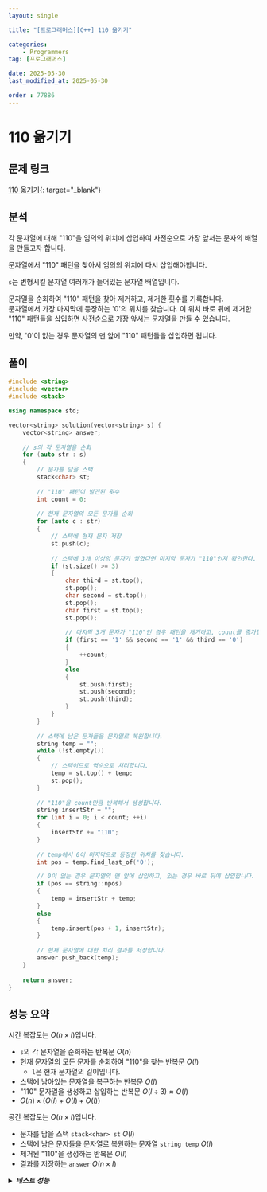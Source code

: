 ```yaml
---
layout: single

title: "[프로그래머스][C++] 110 옮기기"

categories:
    - Programmers
tag: [프로그래머스]

date: 2025-05-30
last_modified_at: 2025-05-30

order : 77886
---
```


# 110 옮기기

## 문제 링크

[110 옮기기](https://school.programmers.co.kr/learn/courses/30/lessons/77886){: target="_blank"}

## 분석

각 문자열에 대해 "110"을 임의의 위치에 삽입하여 사전순으로 가장 앞서는 문자의 배열을 만들고자 합니다.

문자열에서 "110" 패턴을 찾아서 임의의 위치에 다시 삽입해야합니다.

`s`는 변형시킬 문자열 여러개가 들어있는 문자열 배열입니다.

문자열을 순회하여 "110" 패턴을 찾아 제거하고, 제거한 횟수를 기록합니다.  
문자열에서 가장 마지막에 등장하는 '0'의 위치를 찾습니다.
이 위치 바로 뒤에 제거한 "110" 패턴들을 삽입하면 사전순으로 가장 앞서는 문자열을 만들 수 있습니다.

만약, '0'이 없는 경우 문자열의 맨 앞에 "110" 패턴들을 삽입하면 됩니다.

## 풀이

```cpp
#include <string>
#include <vector>
#include <stack>

using namespace std;

vector<string> solution(vector<string> s) {
    vector<string> answer;
    
    // s의 각 문자열을 순회
    for (auto str : s)
    {
        // 문자를 담을 스택
        stack<char> st;
        
        // "110" 패턴이 발견된 횟수
        int count = 0;
        
        // 현재 문자열의 모든 문자를 순회
        for (auto c : str)
        {
            // 스택에 현재 문자 저장
            st.push(c);
            
            // 스택에 3개 이상의 문자가 쌓였다면 마지막 문자가 "110"인지 확인한다.
            if (st.size() >= 3)
            {
                char third = st.top();
                st.pop();
                char second = st.top();
                st.pop();
                char first = st.top();
                st.pop();
                
                // 마지막 3개 문자가 "110"인 경우 패턴을 제거하고, count를 증가합니다.
                if (first == '1' && second == '1' && third == '0')
                {
                    ++count;
                }
                else
                {
                    st.push(first);
                    st.push(second);
                    st.push(third);
                }
            }
        }
        
        // 스택에 남은 문자들을 문자열로 복원합니다.
        string temp = "";
        while (!st.empty())
        {
            // 스택이므로 역순으로 처리합니다.
            temp = st.top() + temp;
            st.pop();
        }
        
        // "110"을 count만큼 반복해서 생성합니다.
        string insertStr = "";
        for (int i = 0; i < count; ++i)
        {
            insertStr += "110";
        }
        
        // temp에서 0이 마지막으로 등장한 위치를 찾습니다.
        int pos = temp.find_last_of('0');

        // 0이 없는 경우 문자열의 맨 앞에 삽입하고, 있는 경우 바로 뒤에 삽입합니다.
        if (pos == string::npos)
        {
            temp = insertStr + temp;
        }
        else
        {
            temp.insert(pos + 1, insertStr);
        }
        
        // 현재 문자열에 대한 처리 결과를 저장합니다.
        answer.push_back(temp);
    }
    
    return answer;
}
```

## 성능 요약

시간 복잡도는 $O(n \times l)$입니다.

- `s`의 각 문자열을 순회하는 반복문 $O(n)$
- 현재 문자열의 모든 문자를 순회하여 "110"을 찾는 반복문 $O(l)$
    + `l`은 현재 문자열의 길이입니다.
- 스택에 남아있는 문자열을 복구하는 반복문 $O(l)$
- "110" 문자열을 생성하고 삽입하는 반복문 $O(l \div 3) \approx O(l)$
- $O(n) \times (O(l) + O(l) + O(l))$

공간 복잡도는 $O(n \times l)$입니다.

- 문자를 담을 스택 `stack<char> st` $O(l)$
- 스택에 남은 문자들을 문자열로 복원하는 문자열 `string temp` $O(l)$
- 제거된 "110"을 생성하는 반복문 $O(l)$
- 결과를 저장하는 `answer` $O(n \times l)$

<details>
<summary><h5 style="display: inline;">테스트 성능</h5></summary>
<div markdown="1">

테스트 1 〉 통과 (77.45ms, 9.06MB)  
테스트 2 〉 통과 (159.72ms, 9.16MB)  
테스트 3 〉 통과 (451.15ms, 7.95MB)  
테스트 4 〉 통과 (5850.69ms, 11MB)  
테스트 5 〉 통과 (34.14ms, 9.37MB)  
테스트 6 〉 통과 (55.30ms, 9.36MB)  
테스트 7 〉 통과 (171.29ms, 7.71MB)  
테스트 8 〉 통과 (207.46ms, 7.04MB)  
테스트 9 〉 통과 (63.44ms, 27MB)  
테스트 10 〉 통과 (62.80ms, 26.3MB)  
테스트 11 〉 통과 (82.18ms, 24.9MB)  
테스트 12 〉 통과 (61.41ms, 24.8MB)  
테스트 13 〉 통과 (62.63ms, 23.8MB)  
테스트 14 〉 통과 (61.26ms, 23.8MB)  
테스트 15 〉 통과 (62.11ms, 23.7MB)  
테스트 16 〉 통과 (60.53ms, 23.7MB)  
테스트 17 〉 통과 (54.35ms, 22.1MB)  
테스트 18 〉 통과 (10.70ms, 9.29MB)  
테스트 19 〉 통과 (12.85ms, 10.8MB)  
테스트 20 〉 통과 (9.28ms, 8.21MB)  
테스트 21 〉 통과 (12.62ms, 11MB)  

</div>
</details>
